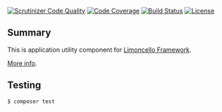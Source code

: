 [![Scrutinizer Code Quality](https://scrutinizer-ci.com/g/limoncello-php-dist/application/badges/quality-score.png?b=master)](https://scrutinizer-ci.com/g/limoncello-php-dist/application/?branch=master)
[![Code Coverage](https://scrutinizer-ci.com/g/limoncello-php-dist/application/badges/coverage.png?b=master)](https://scrutinizer-ci.com/g/limoncello-php-dist/application/?branch=master)
[![Build Status](https://travis-ci.org/limoncello-php-dist/application.svg?branch=master)](https://travis-ci.org/limoncello-php-dist/application)
[![License](https://img.shields.io/github/license/limoncello-php/framework.svg)](https://packagist.org/packages/limoncello-php/framework)

## Summary

This is application utility component for [Limoncello Framework](https://github.com/limoncello-php/framework).

[More info](https://github.com/limoncello-php/framework).

## Testing

```bash
$ composer test
```
